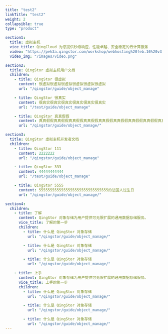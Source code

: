 ```yaml
---
title: "test2"
linkTitle: "test2"
weight: 2
collapsible: true
type: "product"

section1:
  title: 虚拟主机
  vice_title: QingCloud 为您提供秒级响应、性能卓越、安全稳定的云计算服务
  video: "https://pek3a.qingstor.com/workshop/webhosting%20feb.16%20v3.mp4"
  video_img: "/images/video.png"

section2:
  title: QingStor 虚拟主机用户文档
  children:
    - title: QingStor 很虚拟
      content: 很虚拟很虚拟很虚拟很虚拟很虚拟很虚拟
      url: "/qingstor/guide/object_manage"

    - title: QingStor 很真实
      content: 很真实很真实很真实很真实很真实很真实
      url: "/test/guide/object_manage"

    - title: QingStor 真真假假
      content: 真真假假真真假假真真假假真真假假真真假假真真假假真真假假真真假假真真假假
      url: "/qingstor/guide/object_manage/"

section3:
  title: QingStor 虚拟主机开发者文档
  children:
    - title: QingStor 111
      content: 2222222
      url: "/qingstor/guide/object_manage"

    - title: QingStor 333
      content: 44444444444
      url: "/test/guide/object_manage"

    - title: QingStor 5555
      content: 5555555555555555555555555555555的法国人过生日
      url: "/qingstor/guide/object_manage/"

section4:
  children:
    - title: 了解
      content: QingStor 对象存储为用户提供可无限扩展的通用数据存储服务。
      vice_title: 了解的第一步
      children:
        - title: 什么是 QingStor 对象存储
          url: "/qingstor/guide/object_manage/"

        - title: 什么是 QingStor 对象存储
          url: "/qingstor/guide/object_manage/"

        - title: 什么是 QingStor 对象存储
          url: "/qingstor/guide/object_manage/"

    - title: 上手
      content: QingStor 对象存储为用户提供可无限扩展的通用数据存储服务。
      vice_title: 上手的第一步
      children: 
        - title: 什么是 QingStor 对象存储
          url: "/qingstor/guide/object_manage/"

        - title: 什么是 QingStor 对象存储
          url: "/qingstor/guide/object_manage/"

        - title: 什么是 QingStor 对象存储
          url: "/qingstor/guide/object_manage/"
---
```



<!-- type: "product" 这个参数表明这是一个产品index页面 -->
<!-- section1 为产品index页面 主标题 副标题 video  video_img为视频图片  -->
<!-- section2 为产品index页面 第一个大块的用户文档配置  -->
<!-- section3 为产品index页面 第二个大块的开发者文档配置  -->
<!-- section4 为产品index页面 第三个大块的学习路径配置  -->